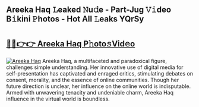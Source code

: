 ## Areeka Haq 𝙻eaked 𝙽u𝚍e - Part-Jug 𝚅𝚒deo B𝚒kini 𝙿hotos - Hot All 𝙻eaks YQrSy

# <h2><a href="http://ld1zy2.urlbe.top/?page=Areeka+Haq">🔗🔗👉👉 Areeka Haq P𝚑oto𝚜Vid𝚎o</a></h2>

[![Areeka Haq](https://i.imgur.com/eBuTRDB.gif)](http://ld1zy2.urlbe.top/?page=Areeka+Haq)
Areeka Haq, a multifaceted and paradoxical figure, challenges simple understanding. Her innovative use of digital media for self-presentation has captivated and enraged critics, stimulating debates on consent, morality, and the essence of online communities. Though her future direction is unclear, her influence on the online world is indisputable. Armed with unwavering tenacity and undeniable charm, Areeka Haq influence in the virtual world is boundless.
